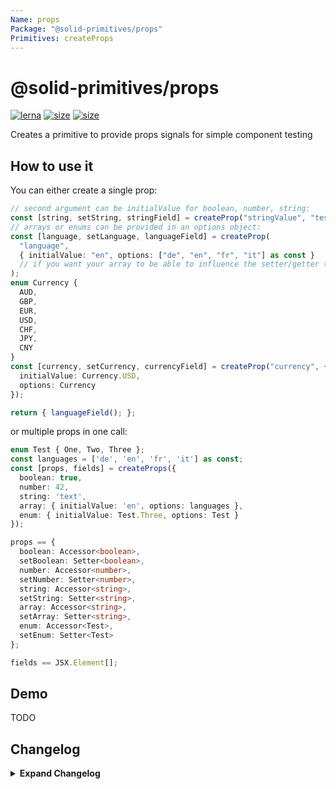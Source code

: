 ```yaml
---
Name: props
Package: "@solid-primitives/props"
Primitives: createProps
---
```


# @solid-primitives/props

[![lerna](https://img.shields.io/badge/maintained%20with-lerna-cc00ff.svg)](https://lerna.js.org/)
[![size](https://img.shields.io/bundlephobia/minzip/@solid-primitives/props)](https://bundlephobia.com/package/@solid-primitives/props)
[![size](https://img.shields.io/npm/v/@solid-primitives/props)](https://www.npmjs.com/package/@solid-primitives/props)

Creates a primitive to provide props signals for simple component testing

## How to use it

You can either create a single prop:

```ts
// second argument can be initialValue for boolean, number, string:
const [string, setString, stringField] = createProp("stringValue", "test");
// arrays or enums can be provided in an options object:
const [language, setLanguage, languageField] = createProp(
  "language",
  { initialValue: "en", options: ["de", "en", "fr", "it"] as const }
  // if you want your array to be able to influence the setter/getter types, use `as const`.
);
enum Currency {
  AUD,
  GBP,
  EUR,
  USD,
  CHF,
  JPY,
  CNY
}
const [currency, setCurrency, currencyField] = createProp("currency", {
  initialValue: Currency.USD,
  options: Currency
});

return { languageField(); };
```

or multiple props in one call:

```ts
enum Test { One, Two, Three };
const languages = ['de', 'en', 'fr', 'it'] as const;
const [props, fields] = createProps({
  boolean: true,
  number: 42,
  string: 'text',
  array: { initialValue: 'en', options: languages },
  enum: { initialValue: Test.Three, options: Test }
});

props == {
  boolean: Accessor<boolean>,
  setBoolean: Setter<boolean>,
  number: Accessor<number>,
  setNumber: Setter<number>,
  string: Accessor<string>,
  setString: Setter<string>,
  array: Accessor<string>,
  setArray: Setter<string>,
  enum: Accessor<Test>,
  setEnum: Setter<Test>
};

fields == JSX.Element[];
```

## Demo

TODO

## Changelog

<details>
<summary><b>Expand Changelog</b></summary>

0.0.100

Initial release

</details>
